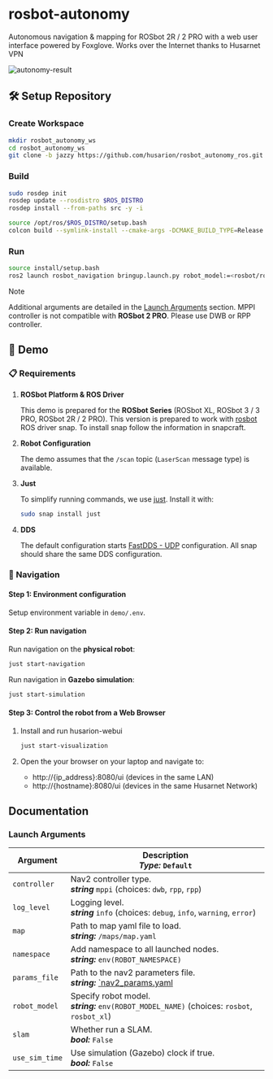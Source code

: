 # rosbot-autonomy

Autonomous navigation & mapping for ROSbot 2R / 2 PRO with a web user interface powered by Foxglove. Works over the Internet thanks to Husarnet VPN

![autonomy-result](https://github-readme-figures.s3.eu-central-1.amazonaws.com/rosbot/rosbot-autonomy/rosbot-autonomy.webp)

## 🛠️ Setup Repository

### Create Workspace

```bash
mkdir rosbot_autonomy_ws
cd rosbot_autonomy_ws
git clone -b jazzy https://github.com/husarion/rosbot_autonomy_ros.git src/rosbot_autonomy_ros
```

### Build

```bash
sudo rosdep init
rosdep update --rosdistro $ROS_DISTRO
rosdep install --from-paths src -y -i

source /opt/ros/$ROS_DISTRO/setup.bash
colcon build --symlink-install --cmake-args -DCMAKE_BUILD_TYPE=Release
```

### Run

```bash
source install/setup.bash
ros2 launch rosbot_navigation bringup.launch.py robot_model:=<rosbot/rosbot_xl>
```

> [!NOTE]
> Additional arguments are detailed in the [Launch Arguments](#launch-arguments) section.
> MPPI controller is not compatible with **ROSbot 2 PRO**. Please use DWB or RPP controller.

## 🚀 Demo

### 📋 Requirements

1. **ROSbot Platform & ROS Driver**

    This demo is prepared for the **ROSbot Series** (ROSbot XL, ROSbot 3 / 3 PRO, ROSbot 2R / 2 PRO). This version is prepared to work with [rosbot](https://snapcraft.io/rosbot) ROS driver snap. To install snap follow the information in snapcraft.

2. **Robot Configuration**

    The demo assumes that the `/scan` topic (`LaserScan` message type) is available.

3. **Just**

    To simplify running commands, we use [just](https://github.com/casey/just). Install it with:

    ```bash
    sudo snap install just
    ```

4. **DDS**

    The default configuration starts [FastDDS - UDP](demo/dds-config-udp.xml) configuration. All snap should share the same DDS configuration. 

### 🧭 Navigation

#### Step 1: Environment configuration

Setup environment variable in `demo/.env`. 

#### Step 2: Run navigation

Run navigation on the **physical robot**:

```bash
just start-navigation
```

Run navigation in **Gazebo simulation**:

```bash
just start-simulation
```

#### Step 3: Control the robot from a Web Browser

1. Install and run husarion-webui

    ```bash
    just start-visualization
    ```

2. Open the your browser on your laptop and navigate to:

    - http://{ip_address}:8080/ui (devices in the same LAN)
    - http://{hostname}:8080/ui (devices in the same Husarnet Network)

## Documentation

### Launch Arguments

| Argument         | Description <br/> ***Type:*** `Default`                                                               |
| ---------------- | ----------------------------------------------------------------------------------------------------- |
| `controller`     | Nav2 controller type. <br/> ***string*** `mppi` (choices: `dwb`, `rpp`, `rpp`)                        |
| `log_level`      | Logging level. <br/> ***string*** `info` (choices: `debug`, `info`, `warning`, `error`)               |
| `map`            | Path to map yaml file to load. <br/> ***string:*** `/maps/map.yaml`                                   |
| `namespace`      | Add namespace to all launched nodes. <br/> ***string:*** `env(ROBOT_NAMESPACE)`                       |
| `params_file`    | Path to the nav2 parameters file. <br/> ***string:*** [`nav2_params.yaml](./rosbot_navigation/config/nav2_params.yaml) |
| `robot_model`    | Specify robot model. <br/> ***string:*** `env(ROBOT_MODEL_NAME)` (choices: `rosbot`, `rosbot_xl`)     |
| `slam`           | Whether run a SLAM. <br/> ***bool:*** `False`                                                         |
| `use_sim_time`   | Use simulation (Gazebo) clock if true. <br/> ***bool:*** `False`                                      |
